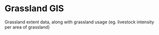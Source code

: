 # Grassland GIS

Grassland extent data, along with grassland usage (eg. livestock intensity per area of grassland)

